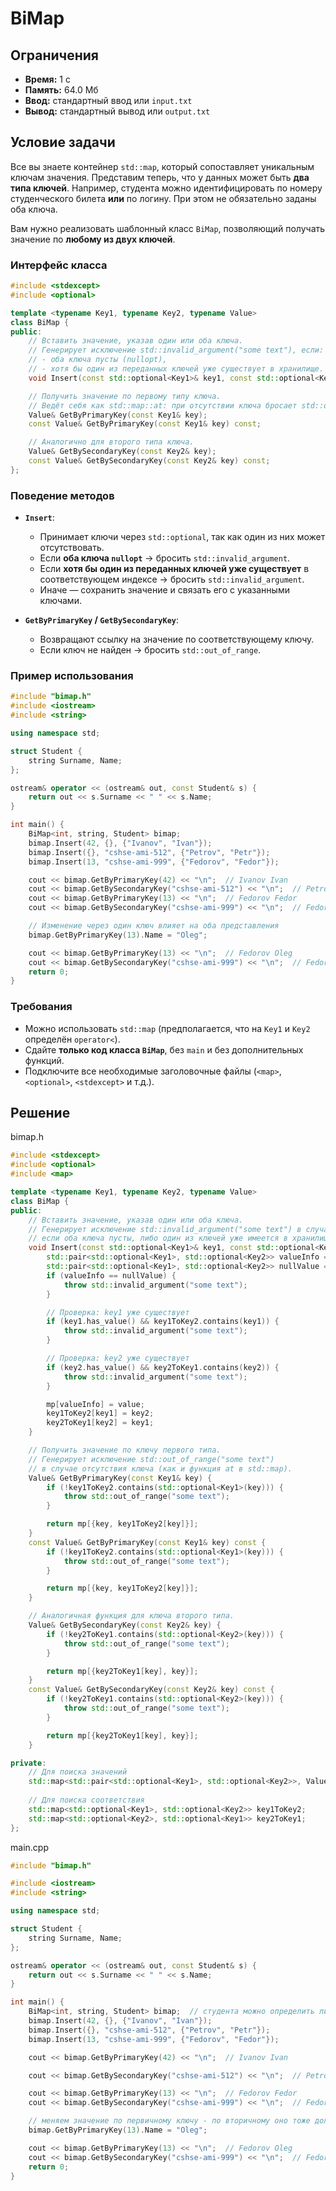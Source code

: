 # BiMap

## Ограничения
- **Время:** 1 с  
- **Память:** 64.0 Мб  
- **Ввод:** стандартный ввод или `input.txt`  
- **Вывод:** стандартный вывод или `output.txt`

## Условие задачи

Все вы знаете контейнер `std::map`, который сопоставляет уникальным ключам значения. Представим теперь, что у данных может быть **два типа ключей**. Например, студента можно идентифицировать по номеру студенческого билета **или** по логину. При этом не обязательно заданы оба ключа.

Вам нужно реализовать шаблонный класс `BiMap`, позволяющий получать значение по **любому из двух ключей**.

### Интерфейс класса

```cpp
#include <stdexcept>
#include <optional>

template <typename Key1, typename Key2, typename Value>
class BiMap {
public:
    // Вставить значение, указав один или оба ключа.
    // Генерирует исключение std::invalid_argument("some text"), если:
    // - оба ключа пусты (nullopt),
    // - хотя бы один из переданных ключей уже существует в хранилище.
    void Insert(const std::optional<Key1>& key1, const std::optional<Key2>& key2, const Value& value);

    // Получить значение по первому типу ключа.
    // Ведёт себя как std::map::at: при отсутствии ключа бросает std::out_of_range.
    Value& GetByPrimaryKey(const Key1& key);
    const Value& GetByPrimaryKey(const Key1& key) const;

    // Аналогично для второго типа ключа.
    Value& GetBySecondaryKey(const Key2& key);
    const Value& GetBySecondaryKey(const Key2& key) const;
};
```

### Поведение методов

- **`Insert`**:
  - Принимает ключи через `std::optional`, так как один из них может отсутствовать.
  - Если **оба ключа `nullopt`** → бросить `std::invalid_argument`.
  - Если **хотя бы один из переданных ключей уже существует** в соответствующем индексе → бросить `std::invalid_argument`.
  - Иначе — сохранить значение и связать его с указанными ключами.

- **`GetByPrimaryKey` / `GetBySecondaryKey`**:
  - Возвращают ссылку на значение по соответствующему ключу.
  - Если ключ не найден → бросить `std::out_of_range`.

### Пример использования

```cpp
#include "bimap.h"
#include <iostream>
#include <string>

using namespace std;

struct Student {
    string Surname, Name;
};

ostream& operator << (ostream& out, const Student& s) {
    return out << s.Surname << " " << s.Name;
}

int main() {
    BiMap<int, string, Student> bimap;
    bimap.Insert(42, {}, {"Ivanov", "Ivan"});
    bimap.Insert({}, "cshse-ami-512", {"Petrov", "Petr"});
    bimap.Insert(13, "cshse-ami-999", {"Fedorov", "Fedor"});

    cout << bimap.GetByPrimaryKey(42) << "\n";  // Ivanov Ivan
    cout << bimap.GetBySecondaryKey("cshse-ami-512") << "\n";  // Petrov Petr
    cout << bimap.GetByPrimaryKey(13) << "\n";  // Fedorov Fedor
    cout << bimap.GetBySecondaryKey("cshse-ami-999") << "\n";  // Fedorov Fedor

    // Изменение через один ключ влияет на оба представления
    bimap.GetByPrimaryKey(13).Name = "Oleg";

    cout << bimap.GetByPrimaryKey(13) << "\n";  // Fedorov Oleg
    cout << bimap.GetBySecondaryKey("cshse-ami-999") << "\n";  // Fedorov Oleg
    return 0;
}
```

### Требования
- Можно использовать `std::map` (предполагается, что на `Key1` и `Key2` определён `operator<`).
- Сдайте **только код класса `BiMap`**, без `main` и без дополнительных функций.
- Подключите все необходимые заголовочные файлы (`<map>`, `<optional>`, `<stdexcept>` и т.д.).
## Решение

bimap.h
```cpp
#include <stdexcept>
#include <optional>
#include <map>

template <typename Key1, typename Key2, typename Value>
class BiMap {
public:
    // Вставить значение, указав один или оба ключа.
    // Генерирует исключение std::invalid_argument("some text") в случае,
    // если оба ключа пусты, либо один из ключей уже имеется в хранилище.
    void Insert(const std::optional<Key1>& key1, const std::optional<Key2>& key2, const Value& value) {
        std::pair<std::optional<Key1>, std::optional<Key2>> valueInfo = {key1, key2};
        std::pair<std::optional<Key1>, std::optional<Key2>> nullValue = {std::nullopt, std::nullopt};
        if (valueInfo == nullValue) {
            throw std::invalid_argument("some text");
        }

        // Проверка: key1 уже существует
        if (key1.has_value() && key1ToKey2.contains(key1)) {
            throw std::invalid_argument("some text");
        }

        // Проверка: key2 уже существует
        if (key2.has_value() && key2ToKey1.contains(key2)) {
            throw std::invalid_argument("some text");
        }

        mp[valueInfo] = value;
        key1ToKey2[key1] = key2;
        key2ToKey1[key2] = key1;
    }

    // Получить значение по ключу первого типа.
    // Генерирует исключение std::out_of_range("some text")
    // в случае отсутствия ключа (как и функция at в std::map).
    Value& GetByPrimaryKey(const Key1& key) {
        if (!key1ToKey2.contains(std::optional<Key1>(key))) {
            throw std::out_of_range("some text");
        }

        return mp[{key, key1ToKey2[key]}];
    }
    const Value& GetByPrimaryKey(const Key1& key) const {
        if (!key1ToKey2.contains(std::optional<Key1>(key))) {
            throw std::out_of_range("some text");
        }

        return mp[{key, key1ToKey2[key]}];
    }

    // Аналогичная функция для ключа второго типа.
    Value& GetBySecondaryKey(const Key2& key) {
        if (!key2ToKey1.contains(std::optional<Key2>(key))) {
            throw std::out_of_range("some text");
        }

        return mp[{key2ToKey1[key], key}];
    }
    const Value& GetBySecondaryKey(const Key2& key) const {
        if (!key2ToKey1.contains(std::optional<Key2>(key))) {
            throw std::out_of_range("some text");
        }

        return mp[{key2ToKey1[key], key}];
    }

private:
    // Для поиска значений
    std::map<std::pair<std::optional<Key1>, std::optional<Key2>>, Value> mp;
    
    // Для поиска соответствия
    std::map<std::optional<Key1>, std::optional<Key2>> key1ToKey2;
    std::map<std::optional<Key2>, std::optional<Key1>> key2ToKey1;
};
```

main.cpp
```cpp
#include "bimap.h"

#include <iostream>
#include <string>

using namespace std;

struct Student {
    string Surname, Name;
};

ostream& operator << (ostream& out, const Student& s) {
    return out << s.Surname << " " << s.Name;
}

int main() {
    BiMap<int, string, Student> bimap;  // студента можно определить либо по номеру, либо по логину
    bimap.Insert(42, {}, {"Ivanov", "Ivan"});
    bimap.Insert({}, "cshse-ami-512", {"Petrov", "Petr"});
    bimap.Insert(13, "cshse-ami-999", {"Fedorov", "Fedor"});

    cout << bimap.GetByPrimaryKey(42) << "\n";  // Ivanov Ivan

    cout << bimap.GetBySecondaryKey("cshse-ami-512") << "\n";  // Petrov Petr

    cout << bimap.GetByPrimaryKey(13) << "\n";  // Fedorov Fedor
    cout << bimap.GetBySecondaryKey("cshse-ami-999") << "\n";  // Fedorov Fedor

    // меняем значение по первичному ключу - по вторичному оно тоже должно измениться
    bimap.GetByPrimaryKey(13).Name = "Oleg";

    cout << bimap.GetByPrimaryKey(13) << "\n";  // Fedorov Oleg
    cout << bimap.GetBySecondaryKey("cshse-ami-999") << "\n";  // Fedorov Oleg
    return 0;
}
```
